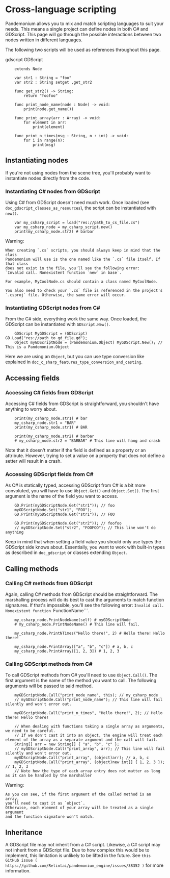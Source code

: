 

# Cross-language scripting

Pandemonium allows you to mix and match scripting languages to suit your needs.
This means a single project can define nodes in both C# and GDScript.
This page will go through the possible interactions between two nodes written
in different languages.

The following two scripts will be used as references throughout this page.

gdscript GDScript

```
    extends Node

    var str1 : String = "foo"
    var str2 : String setget ,get_str2

    func get_str2() -> String:
        return "foofoo"

    func print_node_name(node : Node) -> void:
        print(node.get_name())

    func print_array(arr : Array) -> void:
        for element in arr:
            print(element)

    func print_n_times(msg : String, n : int) -> void:
        for i in range(n):
            print(msg)
```

## Instantiating nodes

If you're not using nodes from the scene tree, you'll probably want to
instantiate nodes directly from the code.

### Instantiating C# nodes from GDScript

Using C# from GDScript doesn't need much work. Once loaded
(see `doc_gdscript_classes_as_resources`), the script can be instantiated
with `new()`.

```
    var my_csharp_script = load("res://path_to_cs_file.cs")
    var my_csharp_node = my_csharp_script.new()
    print(my_csharp_node.str2) # barbar
```

Warning:


    When creating `.cs` scripts, you should always keep in mind that the class
    Pandemonium will use is the one named like the `.cs` file itself. If that class
    does not exist in the file, you'll see the following error:
    `Invalid call. Nonexistent function `new` in base`.

    For example, MyCoolNode.cs should contain a class named MyCoolNode.

    You also need to check your `.cs` file is referenced in the project's
    `.csproj` file. Otherwise, the same error will occur.

### Instantiating GDScript nodes from C#

From the C# side, everything work the same way. Once loaded, the GDScript can
be instantiated with `GDScript.New()`.

```
    GDScript MyGDScript = (GDScript) GD.Load("res://path_to_gd_file.gd");
    Object myGDScriptNode = (Pandemonium.Object) MyGDScript.New(); // This is a Pandemonium.Object
```

Here we are using an `Object`, but you can use type conversion like
explained in `doc_c_sharp_features_type_conversion_and_casting`.

## Accessing fields

### Accessing C# fields from GDScript

Accessing C# fields from GDScript is straightforward, you shouldn't have
anything to worry about.

```
    print(my_csharp_node.str1) # bar
    my_csharp_node.str1 = "BAR"
    print(my_csharp_node.str1) # BAR

    print(my_csharp_node.str2) # barbar
    # my_csharp_node.str2 = "BARBAR" # This line will hang and crash
```

Note that it doesn't matter if the field is defined as a property or an
attribute. However, trying to set a value on a property that does not define
a setter will result in a crash.

### Accessing GDScript fields from C#

As C# is statically typed, accessing GDScript from C# is a bit more
convoluted, you will have to use `Object.Get()`
and `Object.Set()`. The first argument is the name of the field you want to access.

```
    GD.Print(myGDScriptNode.Get("str1")); // foo
    myGDScriptNode.Set("str1", "FOO");
    GD.Print(myGDScriptNode.Get("str1")); // FOO

    GD.Print(myGDScriptNode.Get("str2")); // foofoo
    // myGDScriptNode.Set("str2", "FOOFOO"); // This line won't do anything
```

Keep in mind that when setting a field value you should only use types the
GDScript side knows about.
Essentially, you want to work with built-in types as described in `doc_gdscript` or classes extending `Object`.

## Calling methods

### Calling C# methods from GDScript

Again, calling C# methods from GDScript should be straightforward. The
marshalling process will do its best to cast the arguments to match
function signatures.
If that's impossible, you'll see the following error: `Invalid call. Nonexistent function `FunctionName```.

```
    my_csharp_node.PrintNodeName(self) # myGDScriptNode
    # my_csharp_node.PrintNodeName() # This line will fail.

    my_csharp_node.PrintNTimes("Hello there!", 2) # Hello there! Hello there!

    my_csharp_node.PrintArray(["a", "b", "c"]) # a, b, c
    my_csharp_node.PrintArray([1, 2, 3]) # 1, 2, 3
```

### Calling GDScript methods from C#

To call GDScript methods from C# you'll need to use
`Object.Call()`. The first argument is the
name of the method you want to call. The following arguments will be passed
to said method.

```
    myGDScriptNode.Call("print_node_name", this); // my_csharp_node
    // myGDScriptNode.Call("print_node_name"); // This line will fail silently and won't error out.

    myGDScriptNode.Call("print_n_times", "Hello there!", 2); // Hello there! Hello there!

    // When dealing with functions taking a single array as arguments, we need to be careful.
    // If we don't cast it into an object, the engine will treat each element of the array as a separate argument and the call will fail.
    String[] arr = new String[] { "a", "b", "c" };
    // myGDScriptNode.Call("print_array", arr); // This line will fail silently and won't error out.
    myGDScriptNode.Call("print_array", (object)arr); // a, b, c
    myGDScriptNode.Call("print_array", (object)new int[] { 1, 2, 3 }); // 1, 2, 3
    // Note how the type of each array entry does not matter as long as it can be handled by the marshaller
```

Warning:


    As you can see, if the first argument of the called method is an array,
    you'll need to cast it as `object`.
    Otherwise, each element of your array will be treated as a single argument
    and the function signature won't match.

## Inheritance

A GDScript file may not inherit from a C# script. Likewise, a C# script may not
inherit from a GDScript file. Due to how complex this would be to implement,
this limitation is unlikely to be lifted in the future. See
`this GitHub issue ( https://github.com/Relintai/pandemonium_engine/issues/38352 )`
for more information.
